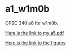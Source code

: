 # a1_w1m0b

CPSC 340 a6 for w1m0b.

[Here is the link to my a5.pdf](doc/a6.pdf)<br/>

[Here is the link to the figures](figs/)<br/>
